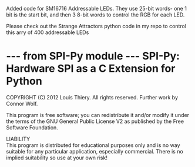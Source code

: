 Added code for SM16716 Addressable LEDs.  They use 25-bit words- one 1 bit is the start bit, and then 3 8-bit words to control the RGB for each LED. 

Please check out the Strange Attractors python code in my repo to control this arry of 400 addressable LEDs

--- from SPI-Py module ---
SPI-Py: Hardware SPI as a C Extension for Python
======

COPYRIGHT (C) 2012 Louis Thiery. All rights reserved. Further work by Connor Wolf.

This program is free software; you can redistribute it and/or modify it under the terms of the GNU General Public License V2 as published by the Free Software Foundation.

LIABILITY  
This program is distributed for educational purposes only and is no way suitable for any particular application,
especially commercial. There is no implied suitability so use at your own risk!
